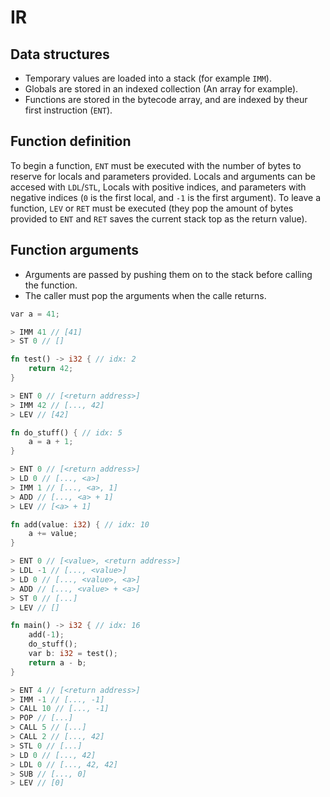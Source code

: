 # IR

## Data structures
* Temporary values are loaded into a stack (for example `IMM`).
* Globals are stored in an indexed collection (An array for example).
* Functions are stored in the bytecode array, and are indexed by theur first instruction (`ENT`).

## Function definition
To begin a function, `ENT` must be executed with the number of bytes to reserve for locals and parameters provided.
Locals and arguments can be accesed with `LDL`/`STL`, Locals with positive indices, and parameters with negative indices (`0` is the first local, and `-1` is the first argument).
To leave a function, `LEV` or `RET` must be executed (they pop the amount of bytes provided to `ENT` and `RET` saves the current stack top as the return value).

## Function arguments
* Arguments are passed by pushing them on to the stack before calling the function.
* The caller must pop the arguments when the calle returns.

```rust
var a = 41;

> IMM 41 // [41]
> ST 0 // []

fn test() -> i32 { // idx: 2
    return 42;
}

> ENT 0 // [<return address>]
> IMM 42 // [..., 42]
> LEV // [42]

fn do_stuff() { // idx: 5
    a = a + 1;
}

> ENT 0 // [<return address>]
> LD 0 // [..., <a>]
> IMM 1 // [..., <a>, 1]
> ADD // [..., <a> + 1]
> LEV // [<a> + 1]

fn add(value: i32) { // idx: 10
    a += value;
}

> ENT 0 // [<value>, <return address>]
> LDL -1 // [..., <value>]
> LD 0 // [..., <value>, <a>]
> ADD // [..., <value> + <a>]
> ST 0 // [...]
> LEV // []

fn main() -> i32 { // idx: 16
    add(-1);
    do_stuff();
    var b: i32 = test();
    return a - b;
}

> ENT 4 // [<return address>]
> IMM -1 // [..., -1]
> CALL 10 // [..., -1]
> POP // [...]
> CALL 5 // [...]
> CALL 2 // [..., 42]
> STL 0 // [...]
> LD 0 // [..., 42]
> LDL 0 // [..., 42, 42]
> SUB // [..., 0]
> LEV // [0]
```

